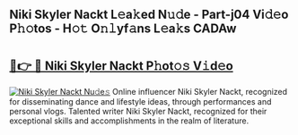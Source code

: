 ## Niki Skyler Nackt L𝚎a𝚔ed N𝚞𝚍e - Part-j04 Vi𝚍𝚎o P𝚑𝚘tos - H𝚘𝚝 O𝚗𝚕yf𝚊ns L𝚎a𝚔s CADAw

# <h2><a href="http://kf22f1u.oniu.top/?m=Niki+Skyler+Nackt">🔗👉 🔴 Niki Skyler Nackt P𝚑ot𝚘𝚜 V𝚒d𝚎o</a></h2>

[![Niki Skyler Nackt Nu𝚍e𝚜](https://i.imgur.com/0qMVB7G.gif)](http://kf22f1u.oniu.top/?m=Niki+Skyler+Nackt)
Online influencer Niki Skyler Nackt, recognized for disseminating dance and lifestyle ideas, through performances and personal vlogs. Talented writer Niki Skyler Nackt, recognized for their exceptional skills and accomplishments in the realm of literature.  
